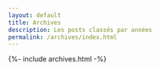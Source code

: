 ```yaml
---
layout: default
title: Archives
description: Les posts classés par années
permalink: /archives/index.html
---
```


{%- include archives.html -%}
